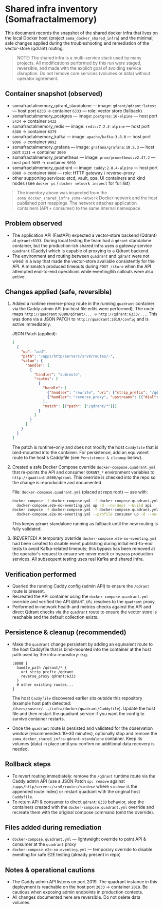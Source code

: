 # Shared infra inventory (Somafractalmemory)

This document records the snapshot of the shared docker infra that lives on the
local Docker host (project `soma_docker_shared_infra`) and the minimal, safe
changes applied during the troubleshooting and remediation of the vector-store
(qdrant) routing.

> NOTE: The shared infra is a multi-service stack used by many projects. All
> modifications performed by this run were staged, reversible, and made with
> the explicit goal of avoiding service disruption. Do not remove core services
> (volumes or data) without operator agreement.

## Container snapshot (observed)

- somafractalmemory_qdrant_standalone — image: `qdrant/qdrant:latest` — host port `6333` → container `6333` — role: vector store (fallback)
- somafractalmemory_postgres — image: `postgres:16-alpine` — host port `5434` → container `5432`
- somafractalmemory_redis — image: `redis:7.2.4-alpine` — host port `6380` → container `6379`
- somafractalmemory_kafka — image: `apache/kafka:3.8.0` — host port `9096` → container `9092`
- somafractalmemory_grafana — image: `grafana/grafana:10.2.3` — host port `3131` → container `3000`
- somafractalmemory_prometheus — image: `prom/prometheus:v2.47.2` — host port `9095` → container `9090`
- somafractalmemory_quadrant — image: `caddy:2.8.4-alpine` — host port `8088` → container `8080` — role: HTTP gateway / reverse-proxy
- other supporting services: etcd, vault, opa, UI containers and kind nodes (see `docker ps` / `docker network inspect` for full list)

> The inventory above was inspected from the `soma_docker_shared_infra_soma-network`
> Docker network and the host published port mappings. The network attaches
> application containers (API + consumer) to the same internal namespace.

## Problem observed

- The application API (FastAPI) expected a vector-store backend (Qdrant) at
  `qdrant:6333`. During local testing the team had a `qdrant` standalone
  container, but the production-ish shared infra uses a gateway service
  `quadrant` (Caddy) which is capable of proxying to a Qdrant backend.
- The environment and routing between `quadrant` and `qdrant` were not wired in
  a way that made the vector-store available consistently for the API. A
  mismatch produced timeouts during `POST /store` when the API attempted
  end-to-end operations while eventing/lib callouts were also active.

## Changes applied (safe, reversible)

1. Added a runtime reverse-proxy route in the running `quadrant` container via
   the Caddy admin API (no host file edits were performed). The route maps
   `http://quadrant:8080/qdrant/...` → `http://qdrant:6333/...`. This was done
   via a JSON PATCH to `http://quadrant:2019/config` and is active immediately.

   JSON Patch (applied):

   ```json
   [
     {
       "op": "add",
       "path": "/apps/http/servers/srv0/routes/-",
       "value": {
         "handle": [
           {
             "handler": "subroute",
             "routes": [
               {
                 "handle": [
                   {"handler": "rewrite", "uri": {"strip_prefix": "/qdrant"}},
                   {"handler": "reverse_proxy", "upstreams": [{"dial": "qdrant:6333"}]}
                 ],
                 "match": [{"path": ["/qdrant/*"]}]
               }
             ]
           }
         ]
       }
     }
   ]
   ```

   The patch is runtime-only and does not modify the host `Caddyfile` that is
   bind-mounted into the container. For persistence, add an equivalent route to
   the host's Caddyfile (see `Persistence & cleanup` below).

2. Created a safe Docker Compose override `docker-compose.quadrant.yml` that
   re-points the API and consumer `QDRANT_*` environment variables to
   `http://quadrant:8080/qdrant`. This override is checked into the repo so
   the change is reproducible and documented.

   File: `docker-compose.quadrant.yml` (placed at repo root) — use with:

   ```bash
   docker compose -f docker-compose.yml -f docker-compose.quadrant.yml -f \
     docker-compose.e2e-no-eventing.yml up -d --no-deps --build api
   docker compose -f docker-compose.yml -f docker-compose.quadrant.yml -f \
     docker-compose.e2e-no-eventing.yml --profile consumer up -d --no-deps --build somafractalmemory_kube
   ```

   This keeps `qdrant` standalone running as fallback until the new routing is
   fully validated.

3. (REVERTED) A temporary override `docker-compose.e2e-no-eventing.yml` had
  been created to disable event publishing during initial end-to-end tests
  to avoid Kafka-related timeouts; this bypass has been removed at the
  operator's request to ensure we never mock or bypass production services.
  All subsequent testing uses real Kafka and shared infra.

## Verification performed

- Queried the running Caddy config (admin API) to ensure the `/qdrant` route
  is present.
- Recreated the API container using the `docker-compose.quadrant.yml` override
  and verified the API `QDRANT_URL` resolves to the `quadrant` proxy.
- Performed in-network health and metrics checks against the API and direct
  Qdrant checks via the `quadrant` route to ensure the vector store is
  reachable and the default collection exists.

## Persistence & cleanup (recommended)

- Make the `quadrant` change persistent by adding an equivalent route to the
  host Caddyfile that is bind-mounted into the container at
  the host path used by the infra repository: e.g.

  ```caddy
  :8080 {
    handle_path /qdrant/* {
      uri strip_prefix /qdrant
      reverse_proxy qdrant:6333
    }
    # other existing routes...
  }
  ```

  The host `Caddyfile` discovered earlier sits outside this repository
  (example host path detected: `/Users/<user>/.../infra/docker/quadrant/Caddyfile`).
  Update the host file and then restart the quadrant service if you want the
  config to survive container restarts.

- Once the `quadrant` route is persisted and validated for the observation
  window (recommended: 10–30 minutes), optionally stop and remove the
  `soma_docker_shared_infra-qdrant-standalone` container. Keep its volumes
  (data) in place until you confirm no additional data recovery is needed.

## Rollback steps

- To revert routing immediately: remove the `/qdrant` runtime route via the
  Caddy admin API (use a JSON Patch `op: remove` against
  `/apps/http/servers/srv0/routes/<index>` where `<index>` is the appended
  route index) or restart quadrant with the original host `Caddyfile`.
- To return API & consumer to direct `qdrant:6333` behavior, stop the
  containers created with the `docker-compose.quadrant.yml` override and
  recreate them with the original compose command (omit the override).

## Files added during remediation

- `docker-compose.quadrant.yml` — lightweight override to point API & consumer
  at the `quadrant` proxy
- `docker-compose.e2e-no-eventing.yml` — temporary override to disable eventing
  for safe E2E testing (already present in repo)

## Notes & operational cautions

- The Caddy admin API listens on port 2019. The quadrant instance in this
  deployment is reachable on the host port `2033` → container `2019`.
  Be cautious when exposing admin endpoints in production contexts.
- All changes documented here are reversible. Do not delete data volumes.
